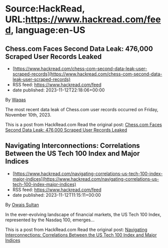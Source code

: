 # Source:HackRead, URL:https://www.hackread.com/feed, language:en-US

## Chess.com Faces Second Data Leak: 476,000 Scraped User Records Leaked
 - [https://www.hackread.com/chess-com-second-data-leak-user-scraped-records](https://www.hackread.com/chess-com-second-data-leak-user-scraped-records)
 - RSS feed: https://www.hackread.com/feed
 - date published: 2023-11-12T22:18:06+00:00

<p>By <a href="https://www.hackread.com/author/hackread/" rel="nofollow">Waqas</a></p>
<p>The most recent data leak of Chess.com user records occurred on Friday, November 10th, 2023.</p>
<p>This is a post from HackRead.com Read the original post: <a href="https://www.hackread.com/chess-com-second-data-leak-user-scraped-records/" rel="nofollow">Chess.com Faces Second Data Leak: 476,000 Scraped User Records Leaked</a></p>

## Navigating Interconnections: Correlations Between the US Tech 100 Index and Major Indices
 - [https://www.hackread.com/navigating-correlations-us-tech-100-index-major-indices](https://www.hackread.com/navigating-correlations-us-tech-100-index-major-indices)
 - RSS feed: https://www.hackread.com/feed
 - date published: 2023-11-12T11:15:11+00:00

<p>By <a href="https://www.hackread.com/author/owais/" rel="nofollow">Owais Sultan</a></p>
<p>In the ever-evolving landscape of financial markets, the US Tech 100 Index, represented by the Nasdaq 100, emerges&#8230;</p>
<p>This is a post from HackRead.com Read the original post: <a href="https://www.hackread.com/navigating-correlations-us-tech-100-index-major-indices/" rel="nofollow">Navigating Interconnections: Correlations Between the US Tech 100 Index and Major Indices</a></p>

